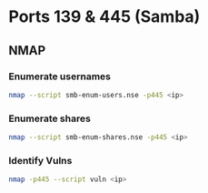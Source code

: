 # Ports 139 & 445 (Samba)

## NMAP

### Enumerate usernames

```bash
nmap --script smb-enum-users.nse -p445 <ip>
```

### Enumerate shares

```bash
nmap --script smb-enum-shares.nse -p445 <ip>
```

### Identify Vulns

```bash
nmap -p445 --script vuln <ip>
```
